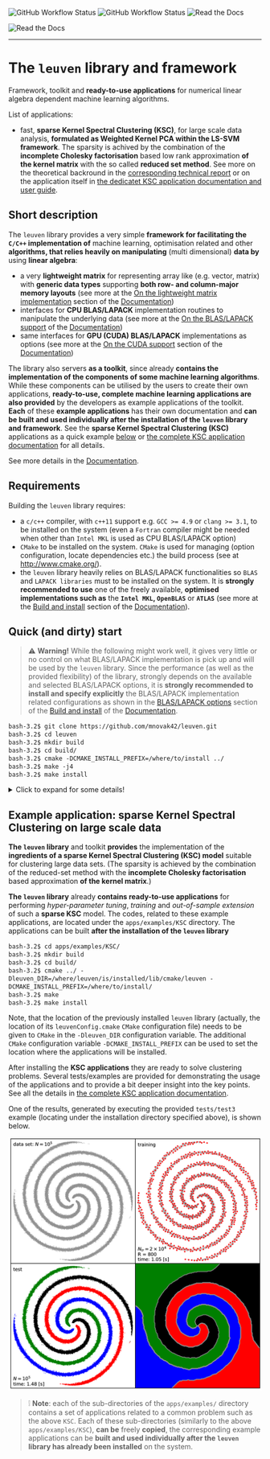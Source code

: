 ![GitHub Workflow Status](https://img.shields.io/github/actions/workflow/status/mnovak42/leuven/cpu-build.yml?branch=master&label=leuven%3A%20CPU-build%20%26%20tests&logo=github&logoColor=blue&style=plastic)
![GitHub Workflow Status](https://img.shields.io/github/actions/workflow/status/mnovak42/leuven/CUDA-ubuntu-build?label=leuven%3A%20CUDA%20build&logo=GitHub&logoColor=blue&style=plastic)
![Read the Docs](https://img.shields.io/readthedocs/leuven?label=leuven%3A%20doc%20&logo=read%20the%20docs&logoColor=white&style=plastic)

![Read the Docs](https://img.shields.io/readthedocs/leuven-ksc?label=applications-KSC%3A%20doc&logo=read%20the%20docs&logoColor=white&style=plastic)

----

# The `leuven` library and framework

Framework, toolkit and **ready-to-use applications** for numerical linear algebra dependent machine learning algorithms. 

List of applications: 

 - fast, **sparse Kernel Spectral Clustering (KSC)**, for large scale data analysis, **formulated as Weighted Kernel PCA within the LS-SVM framework**. The sparsity is achived by the combination of the **incomplete Cholesky factorisation** based low rank approximation **of the kernel matrix** with the so called **reduced set method**. See more on the theoretical backround in the [corresponding technical report](https://www.esat.kuleuven.be/stadius/ADB/novak/kscicd_internal.pdf) or on the application itself in [the dedicatet KSC application documentation and user guide](https://leuven-ksc.readthedocs.io/en/latest/).


## Short description

The `leuven` library provides a very simple **framework for facilitating the `C/C++` implementation of** machine learning, optimisation related and other **algorithms, that relies heavily on manipulating** (multi dimensional) **data by** using **linear algebra**:

 - a very **lightweight matrix** for representing array like (e.g. vector, matrix) with **generic data types** supporting **both row- and column-major memory layouts** (see more at the [On the lightweight matrix implementation](https://leuven.readthedocs.io/en/latest/main/introduction.html#on-the-lightweight-matrix-implementation) section of the [Documentation](https://leuven.readthedocs.io/en/latest/))
 - interfaces for **CPU BLAS/LAPACK** implementation routines to manipulate the underlying data (see more at the [On the BLAS/LAPACK support](https://leuven.readthedocs.io/en/latest/main/introduction.html#on-the-blas-lapack-support) of the [Documentation](https://leuven.readthedocs.io/en/latest/))
 - same interfaces for **GPU (CUDA) BLAS/LAPACK** implementations as options (see more at the [On the CUDA support](https://leuven.readthedocs.io/en/latest/main/introduction.html#on-the-cuda-support) section of the [Documentation](https://leuven.readthedocs.io/en/latest/))  
 
 
 The library also servers **as a toolkit**, since already **contains the implementation of the components of some machine learning algorithms**. While these components can be utilised by the users to create their own applications, **ready-to-use, complete machine learning applications are also provided** by the developers as example applications of the toolkit. **Each** of these **example applications** has their own documentation and **can be built and used individually after the installation of the `leuven` library and framework**. See the **sparse Kernel Spectral Clustering (KSC)** applications as a quick example [below](example-application:-sparse-Kernel-Spectral-Clustering-on-large-scale-data) or [the complete KSC application documentation](https://leuven-ksc.readthedocs.io/en/latest/) for all details.

 See more details in the [Documentation](https://leuven.readthedocs.io/en/latest/).


## Requirements

Building the `leuven` library requires:

 - a `c/c++` compiler, with `c++11` support e.g. `GCC >= 4.9` or `clang >= 3.1`, to be installed on the system (even a `Fortran` compiler might be needed when other than `Intel MKL` is used as CPU BLAS/LAPACK option)
 - `CMake` to be installed on the system. `CMake` is used for managing (option configuration, locate dependencies etc.) the build process (see at http://www.cmake.org/).
 - the `leuven` library heavily relies on BLAS/LAPACK functionalities so `BLAS` and `LAPACK libraries` must to be installed on the system. It is **strongly recommended to use** one of the freely available, **optimised implementations such as** the **`Intel MKL`, `OpenBLAS`** or **`ATLAS`** (see more at the [Build and install](https://leuven.readthedocs.io/en/latest/main/install.html) section of the [Documentation](https://leuven.readthedocs.io/en/latest/)).


## Quick (and dirty) start

> :warning: **Warning!** While the following might work well, it gives very little or no control on what BLAS/LAPACK implementation is pick up and will be used by the `leuven` library. Since the performance (as well as the provided flexibility) of the library, strongly depends on the available and selected BLAS/LAPACK options, it is **strongly recommended to install and specify explicitly** the BLAS/LAPACK implementation related configurations as shown in the [BLAS/LAPACK options](https://leuven.readthedocs.io/en/latest/main/install.html#blas-lapack-options) section of the [Build and install](https://leuven.readthedocs.io/en/latest/main/install.html#) of the [Documentation](https://leuven.readthedocs.io/en/latest/).

    bash-3.2$ git clone https://github.com/mnovak42/leuven.git
    bash-3.2$ cd leuven
    bash-3.2$ mkdir build
    bash-3.2$ cd build/
    bash-3.2$ cmake -DCMAKE_INSTALL_PREFIX=/where/to/install ../
    bash-3.2$ make -j4
    bash-3.2$ make install

<details>
  <summary>Click to expand for some details!</summary>


When BLAS/LAPACK libraries are installed at one of the standard location of the system (e.g. `/usr/local/lib64, /usr/local/lib, /usr/lib64, /usr/lib, etc.`, one can skip the explicit specification of the required BLAS/LAPACK implementation during the `cmake` configuration of the `leuven` library since the required libraries will be searched under these standard locations automatically in this case. So after cloning  

    bash-3.2$ git clone https://github.com/mnovak42/leuven.git
    Cloning into 'leuven'...
    remote: Enumerating objects: 300, done.
    remote: Counting objects: 100% (300/300), done.
    remote: Compressing objects: 100% (239/239), done.
    remote: Total 300 (delta 60), reused 282 (delta 52), pack-reused 0
    Receiving objects: 100% (300/300), 46.29 MiB | 10.64 MiB/s, done.
    Resolving deltas: 100% (60/60), done.

and entering to the main `leuven` directory 

    bash-3.2$ cd leuven

one can perform the following steps to install the library:

1. Create a `build` directory where all the configuration and build related objects, files will be placed
  
       bash-3.2$ mkdir build

2. Change to the previously created build directory and generate the make files with the given configurations (`-DCMAKE_INSTALL_PREFIX` `cmake` configuration option specifies the location where the final product will be installed e.g. my `/Users/mnovak/opt/leuven1` directory in this case)

       bash-3.2$ cd build/
       bash-3.2$ cmake -DCMAKE_INSTALL_PREFIX=/Users/mnovak/opt/leuven1 ../
       -- The C compiler identification is AppleClang 10.0.0.10001145
       -- The CXX compiler identification is AppleClang 10.0.0.10001145
       -- Check for working C compiler: /Applications/Xcode.app/Contents/Developer/Toolchains/XcodeDefault.xctoolchain/usr/bin/cc
       -- Check for working C compiler: /Applications/Xcode.app/Contents/Developer/Toolchains/XcodeDefault.xctoolchain/usr/bin/cc -- works
       -- Detecting C compiler ABI info
       -- Detecting C compiler ABI info - done
       -- Detecting C compile features
       -- Detecting C compile features - done
       -- Check for working CXX compiler: /Applications/Xcode.app/Contents/Developer/Toolchains/XcodeDefault.xctoolchain/usr/bin/c++
       -- Check for working CXX compiler: /Applications/Xcode.app/Contents/Developer/Toolchains/XcodeDefault.xctoolchain/usr/bin/c++ -- works
       -- Detecting CXX compiler ABI info
       -- Detecting CXX compiler ABI info - done
       -- Detecting CXX compile features
       -- Detecting CXX compile features - done
       -- ===== WRAPPER ===== 
       -- Building with the FBLAS Wrapper

       -- ==== The selected CPU BLAS Option = NETLIB-BLAS  ==== 
       --  
       -- ========  NETLIB BLAS (or any BLAS) ======= 
       --  WAS FOUND = TRUE
       -- NETLIB BLAS LIBRARY = /usr/lib/libblas.dylib;/usr/lib/liblapack.dylib
       --  
       -- ===== CHECKING CPU BLAS WRAPPER AND LIBRARY CONSISTENCY =====
       --  
       -- ===== Setting up the leuven library =====

       -- ===== Adding the lssvm part ===== 

       -- Configuring done
       -- Generating done
    
3. Build the `leuven` library 

       bash-3.2$ make 
       Scanning dependencies of target leuven
       [ 50%] Building CXX object utils/CMakeFiles/leuven.dir/src/FBLAS.cc.o
       [100%] Linking CXX static library ../lib/libleuven.a
       [100%] Built target leuven

4. and install, together with the headers and configurations files, to the location specified by the `-DCMAKE_INSTALL_PREFIX` `cmake` configuration option.  


       bash-3.2$ make install
       [100%] Built target leuven
       Install the project...
       -- Install configuration: "Release"
       -- Installing: /Users/mnovak/opt/leuven1/includes/Matrix.hh
       -- Installing: /Users/mnovak/opt/leuven1/includes/cxxopts.hh
       -- Installing: /Users/mnovak/opt/leuven1/includes/definitions.hh
       -- Installing: /Users/mnovak/opt/leuven1/includes/types.hh
       -- Installing: /Users/mnovak/opt/leuven1/includes/FBLAS.hh
       -- Installing: /Users/mnovak/opt/leuven1/includes/XBLAS.tpp
       -- Installing: /Users/mnovak/opt/leuven1/includes/FBLAS.h
       -- Installing: /Users/mnovak/opt/leuven1/includes/FBLAS.tpp
       -- Up-to-date: /Users/mnovak/opt/leuven1/includes/definitions.hh
       -- Installing: /Users/mnovak/opt/leuven1/lib/libleuven.a
       -- Installing: /Users/mnovak/opt/leuven1/lib/cmake/leuven/leuvenConfig.cmake
       -- Installing: /Users/mnovak/opt/leuven1/includes/IncCholesky.hh
       -- Installing: /Users/mnovak/opt/leuven1/includes/Kernels.hh
       -- Installing: /Users/mnovak/opt/leuven1/includes/IncCholesky.tpp
       -- Installing: /Users/mnovak/opt/leuven1/includes/KernelChi2.tpp
       -- Installing: /Users/mnovak/opt/leuven1/includes/KernelRBF.tpp
       -- Installing: /Users/mnovak/opt/leuven1/includes/KernelSSK.tpp
       -- Installing: /Users/mnovak/opt/leuven1/includes/KscEncodingAndQM.hh
       -- Installing: /Users/mnovak/opt/leuven1/includes/KscEncodingAndQM_AMS.hh
       -- Installing: /Users/mnovak/opt/leuven1/includes/KscEncodingAndQM_BAS.hh
       -- Installing: /Users/mnovak/opt/leuven1/includes/KscEncodingAndQM_BLF.hh
       -- Installing: /Users/mnovak/opt/leuven1/includes/KscWkpcaIChol.hh
       -- Installing: /Users/mnovak/opt/leuven1/includes/KscWkpcaIChol.tpp

</details>


## Example application: sparse Kernel Spectral Clustering on large scale data 

**The `leuven` library** and toolkit **provides** the implementation of the **ingredients of a sparse Kernel Spectral Clustering (KSC) model** suitable for clustering large data sets. (The sparsity is achieved by the combination of the reduced-set method with the **incomplete Cholesky factorisation** based approximation **of the kernel matrix**.)

**The `leuven` library** already **contains ready-to-use applications** for performing *hyper-parameter tuning*, *training* and *out-of-sample extension* of such a **sparse KSC** model. The codes, related to these example applications, are located under the `apps/examples/KSC` directory. The applications can be built **after the installation of the `leuven` library**

    bash-3.2$ cd apps/examples/KSC/
    bash-3.2$ mkdir build
    bash-3.2$ cd build/
    bash-3.2$ cmake ../ -Dleuven_DIR=/where/leuven/is/installed/lib/cmake/leuven -DCMAKE_INSTALL_PREFIX=/where/to/install/
    bash-3.2$ make
    bash-3.2$ make install

Note, that the location of the previously installed `leuven` library (actually, the location of its `leuvenConfig.cmake` `CMake` configuration file) needs to be given to `CMake` in the `-Dleuven_DIR` configuration variable. The additional `CMake` configuration variable `-DCMAKE_INSTALL_PREFIX` can be used to set the location where the applications will be installed.

After installing the **KSC applications** they are ready to solve clustering problems. Several tests/examples are provided for demonstrating the usage of the applications and to provide a bit deeper insight into the key points. See all the details in [the complete KSC application documentation](https://leuven-ksc.readthedocs.io/en/latest/).

One of the results, generated by executing the provided `tests/test3` example
(locating under the installation directory specified above), is shown below.

 ![KSC example](apps/examples/KSC/docs/source/tests/test3/figs/fig_4Spirals.png)


> :grey_exclamation: **Note**: each of the sub-directories of the `apps/examples/` directory contains a set of applications related to a common problem such as the above `KSC`. Each of these sub-directories (similarly to the above `apps/examples/KSC`), **can be** freely **copied**, the corresponding example applications can be **built and used individually after the `leuven` library has already been installed** on the system. 
